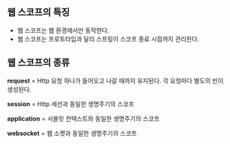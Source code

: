 ## 웹 스코프의 특징
* 웹 스코프는 웹 환경에서만 동작한다.
* 웹 스코프는 프로토타입과 달리 스프링이 스코프 종료 시점까지 관리한다.

## 웹 스코프의 종류
**request** = Http 요청 하나가 들어오고 나갈 때까지 유지된다. 각 요청마다 별도의 빈이 생성된다.

**session** = Http 세션과 동일한 생명주기의 스코프

**application** = 서블릿 컨텍스트와 동일한 생명주기의 스코프

**websocket** = 웹 소켓과 동일한 생명주기의 스코프